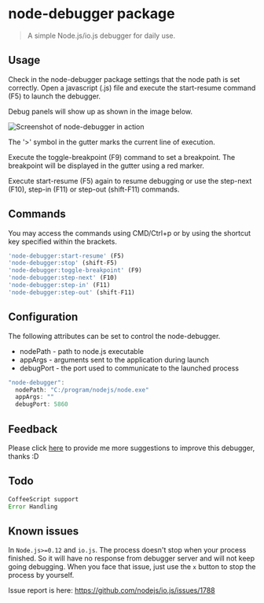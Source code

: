 node-debugger package
==============================

> A simple Node.js/io.js debugger for daily use.

## Usage

Check in the node-debugger package settings that the node path is set correctly.
Open a javascript (.js) file and execute the start-resume command (F5) to launch the debugger.

Debug panels will show up as shown in the image below.

![Screenshot of node-debugger in action](https://raw.githubusercontent.com/kiddkai/atom-node-debugger/master/screenshot.jpg)

The '>' symbol in the gutter marks the current line of execution.

Execute the toggle-breakpoint (F9) command to set a breakpoint. The breakpoint will be displayed in the gutter using a red marker.

Execute start-resume (F5) again to resume debugging or use the step-next (F10), step-in (F11) or step-out (shift-F11) commands.

## Commands

You may access the commands using CMD/Ctrl+p or by using the shortcut key specified within the brackets.

```js
'node-debugger:start-resume' (F5)
'node-debugger:stop' (shift-F5)
'node-debugger:toggle-breakpoint' (F9)
'node-debugger:step-next' (F10)
'node-debugger:step-in' (F11)
'node-debugger:step-out' (shift-F11)
```

## Configuration

The following attributes can be set to control the node-debugger.

* nodePath - path to node.js executable
* appArgs - arguments sent to the application during launch
* debugPort - the port used to communicate to the launched process

```js
"node-debugger":
  nodePath: "C:/program/nodejs/node.exe"
  appArgs: ""
  debugPort: 5860
```

## Feedback

Please click [here](https://github.com/kiddkai/atom-node-debugger/issues/new)
to provide me more suggestions to improve this debugger, thanks :D

## Todo

```js
CoffeeScript support
Error Handling
```

## Known issues

In `Node.js>=0.12` and `io.js`. The process doesn't stop when your process finished.
So it will have no response from debugger server and will not keep going debugging.
When you face that issue, just use the `x` button to stop the process by yourself.

Issue report is here: https://github.com/nodejs/io.js/issues/1788
